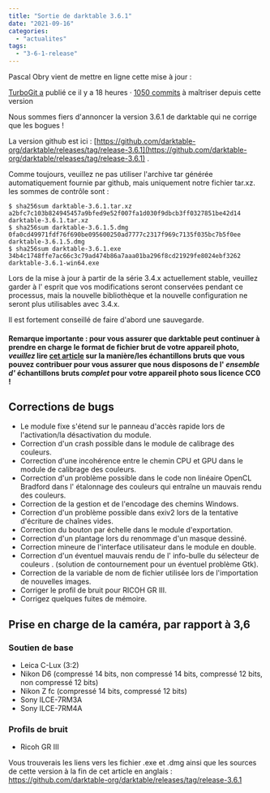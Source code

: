 ```yaml
---
title: "Sortie de darktable 3.6.1"
date: "2021-09-16"
categories: 
  - "actualites"
tags: 
  - "3-6-1-release"
---
```


Pascal Obry vient de mettre en ligne cette mise à jour :

[TurboGit a](https://github.com/TurboGit) publié ce il y a 18 heures · [1050 commits](https://github.com/darktable-org/darktable/compare/release-3.6.1...master) à maîtriser depuis cette version

 

Nous sommes fiers d'annoncer la version 3.6.1 de darktable qui ne corrige que les bogues !

La version github est ici : [https://github.com/darktable-org/darktable/releases/tag/release-3.6.1](https://github.com/darktable-org/darktable/releases/tag/release-3.6.1) .

Comme toujours, veuillez ne pas utiliser l'archive tar générée automatiquement fournie par github, mais uniquement notre fichier tar.xz. les sommes de contrôle sont :

```
$ sha256sum darktable-3.6.1.tar.xz
a2bfc7c103b824945457a9bfed9e52f007fa1d030f9dbcb3ff0327851be42d14 darktable-3.6.1.tar.xz
$ sha256sum darktable-3.6.1.5.dmg
0fa0cd49971fdf76f690be095600250ad7777c2317f969c7135f035bc7b5f0ee darktable-3.6.1.5.dmg
$ sha256sum darktable-3.6.1.exe
34b4c1748ffe7ac66c3c79ad474b86a7aaa01ba296f8cd21929fe8024ebf3262 darktable-3.6.1-win64.exe
```

Lors de la mise à jour à partir de la série 3.4.x actuellement stable, veuillez garder à l' esprit que vos modifications seront conservées pendant ce processus, mais la nouvelle bibliothèque et la nouvelle configuration ne seront plus utilisables avec 3.4.x.

Il est fortement conseillé de faire d'abord une sauvegarde.

#### Remarque importante : pour vous assurer que darktable peut continuer à prendre en charge le format de fichier brut de votre appareil photo, _veuillez_ lire [cet article](https://discuss.pixls.us/t/raw-samples-wanted/5420?u=lebedevri) sur la manière/les échantillons bruts que vous pouvez contribuer pour vous assurer que nous disposons de l' _ensemble d'_ échantillons bruts _complet_ pour votre appareil photo sous licence CC0 !

## Corrections de bugs

- Le module fixe s'étend sur le panneau d'accès rapide lors de l'activation/la désactivation du module.
- Correction d'un crash possible dans le module de calibrage des couleurs.
- Correction d'une incohérence entre le chemin CPU et GPU dans le module de calibrage des couleurs.
- Correction d'un problème possible dans le code non linéaire OpenCL Bradford dans l' étalonnage des couleurs qui entraîne un mauvais rendu des couleurs.
- Correction de la gestion et de l'encodage des chemins Windows.
- Correction d'un problème possible dans exiv2 lors de la tentative d'écriture de chaînes vides.
- Correction du bouton par échelle dans le module d'exportation.
- Correction d'un plantage lors du renommage d'un masque dessiné.
- Correction mineure de l'interface utilisateur dans le module en double.
- Correction d'un éventuel mauvais rendu de l' info-bulle du sélecteur de couleurs . (solution de contournement pour un éventuel problème Gtk).
- Correction de la variable de nom de fichier utilisée lors de l'importation de nouvelles images.
- Corriger le profil de bruit pour RICOH GR III.
- Corrigez quelques fuites de mémoire.

## Prise en charge de la caméra, par rapport à 3,6

### Soutien de base

- Leica C-Lux (3:2)
- Nikon D6 (compressé 14 bits, non compressé 14 bits, compressé 12 bits, non compressé 12 bits)
- Nikon Z fc (compressé 14 bits, compressé 12 bits)
- Sony ILCE-7RM3A
- Sony ILCE-7RM4A

### Profils de bruit

- Ricoh GR III

Vous trouverais les liens vers les fichier .exe et .dmg ainsi que les sources de cette version à la fin de cet article en anglais : https://github.com/darktable-org/darktable/releases/tag/release-3.6.1
